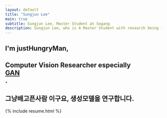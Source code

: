```yaml
---
layout: default
title: "Sungjun Lee"
main: true
subtitle: Sungjun Lee, Master Student at Sogang
description: Sungjun Lee, who is A Master Student with research being focused on GAN. | GAN 에 관심있는 이성준입니다.
---
```

<div class="intro-animation">
<section class="explanation">
    <h1 class="intro">
    I'm justHungryMan,
    </h1>
    <h1 class="intro">Computer Vision Researcher especially 
        <div class="intro-link">
            <a class="transition" href="https://github.com/justHungryMan?tab=repositories" target="_blank">
                GAN
            </a>
            <div class="underline-mask transition"></div>
            <div class="underline"></div>
        </div>.
    </h1>
    <h2 class="intro"> 그냥배고픈사람 이구요, 생성모델을 연구합니다.</h2>
</section>
</div>
{% include resume.html %}
